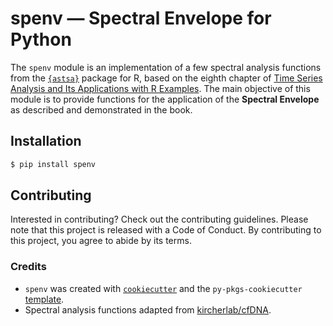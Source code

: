 # spenv — Spectral Envelope for Python

The `spenv` module is an implementation of a few spectral analysis functions from the [`{astsa}`](https://github.com/nickpoison/astsa) package for R, based on the eighth chapter of [Time Series Analysis and Its Applications with R Examples](https://www.stat.pitt.edu/stoffer/tsa4/). The main objective of this module is to provide functions for the application of the **Spectral Envelope** as described and demonstrated in the book.

## Installation

```bash
$ pip install spenv
```

## Contributing

Interested in contributing? Check out the contributing guidelines. Please note that this project is released with a Code of Conduct. By contributing to this project, you agree to abide by its terms.

### Credits

- `spenv` was created with [`cookiecutter`](https://cookiecutter.readthedocs.io/en/latest/) and the `py-pkgs-cookiecutter` [template](https://github.com/py-pkgs/py-pkgs-cookiecutter).
- Spectral analysis functions adapted from [kircherlab/cfDNA](https://github.com/kircherlab/cfDNA).

